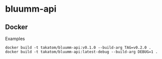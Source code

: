 bluumm-api
===

## Docker

Examples

`docker build -t takatom/bluumm-api:v0.1.0 --build-arg TAG=v0.2.0 .`
`docker build -t takatom/bluumm-api:latest-debug --build-arg DEBUG=1 .`
